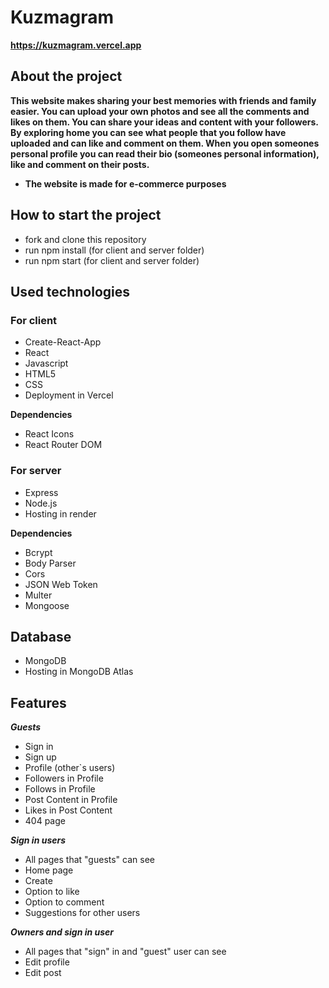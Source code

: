 # Kuzmagram

**https://kuzmagram.vercel.app**
## About the project

**This website makes sharing your best memories with friends and family easier. You can upload your own photos and see all the comments and likes on them. You can share your ideas and content with your followers. By exploring home you can see what people that you follow have uploaded and can like and comment on them. When you open someones personal profile you can read their bio (someones personal information), like and comment on their posts.**

- **The website is made for e-commerce purposes**

## How to start the project

- fork and clone this repository
- run npm install (for client and server folder)
- run npm start (for client and server folder)

## Used technologies

### For client
- Create-React-App
- React
- Javascript
- HTML5
- CSS
- Deployment in Vercel

**Dependencies**

- React Icons
- React Router DOM

### For server

- Express
- Node.js
- Hosting in render

**Dependencies**

- Bcrypt
- Body Parser
- Cors
- JSON Web Token
- Multer
- Mongoose

## Database

- MongoDB
- Hosting in MongoDB Atlas

## Features 

***Guests***

- Sign in
- Sign up
- Profile (other`s users)
- Followers in Profile
- Follows in Profile
- Post Content in Profile
- Likes in Post Content
- 404 page

***Sign in users***

- All pages that "guests" can see
- Home page
- Create
- Option to like
- Option to comment
- Suggestions for other users


***Owners and sign in user***

- All pages that "sign" in and "guest" user can see
- Edit profile
- Edit post